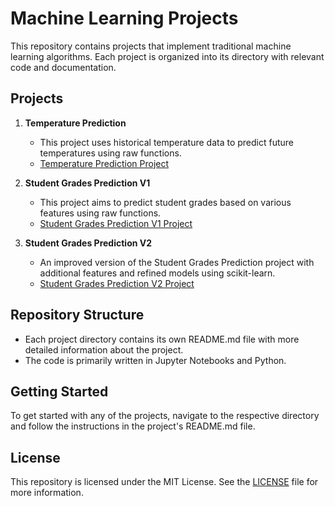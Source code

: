 # Machine Learning Projects

This repository contains projects that implement traditional machine learning algorithms. Each project is organized into its directory with relevant code and documentation.

## Projects

1. **Temperature Prediction**
   - This project uses historical temperature data to predict future temperatures using raw functions.
   - [Temperature Prediction Project](https://github.com/XavierMerinoM/Machine_Learning/tree/main/1-Temperature_Prediction)

2. **Student Grades Prediction V1**
   - This project aims to predict student grades based on various features using raw functions.
   - [Student Grades Prediction V1 Project](https://github.com/XavierMerinoM/Machine_Learning/tree/main/2-Student_Grades_Prediction_V1)

3. **Student Grades Prediction V2**
   - An improved version of the Student Grades Prediction project with additional features and refined models using scikit-learn.
   - [Student Grades Prediction V2 Project](https://github.com/XavierMerinoM/Machine_Learning/tree/main/3-Student_Grades_Prediction_V2)

## Repository Structure

- Each project directory contains its own README.md file with more detailed information about the project.
- The code is primarily written in Jupyter Notebooks and Python.

## Getting Started

To get started with any of the projects, navigate to the respective directory and follow the instructions in the project's README.md file.

## License

This repository is licensed under the MIT License. See the [LICENSE](LICENSE) file for more information.

